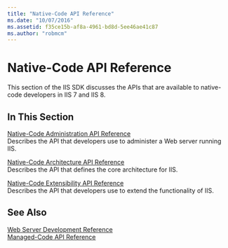 ```yaml
---
title: "Native-Code API Reference"
ms.date: "10/07/2016"
ms.assetid: f35ce15b-af8a-4961-bd8d-5ee46ae41c87
ms.author: "robmcm"
---
```

# Native-Code API Reference

This section of the IIS SDK discusses the APIs that are available to native-code developers in IIS 7 and IIS 8.  
  
## In This Section  

 [Native-Code Administration API Reference](../../web-development-reference/native-code-api-reference/native-code-administration-api-reference.md)  
 Describes the API that developers use to administer a Web server running IIS.  
  
 [Native-Code Architecture API Reference](../../web-development-reference/native-code-api-reference/native-code-architecture-api-reference.md)  
 Describes the API that defines the core architecture for IIS.  
  
 [Native-Code Extensibility API Reference](../../web-development-reference/native-code-api-reference/native-code-extensibility-api-reference.md)  
 Describes the API that developers use to extend the functionality of IIS.  
  
## See Also  

 [Web Server Development Reference](https://msdn.microsoft.com/library/b1469482-2635-48f0-bf4b-aabccb7c0abd)   
 [Managed-Code API Reference](https://msdn.microsoft.com/library/f18eb4cd-8a41-400b-b544-8b5761bd6b63)
